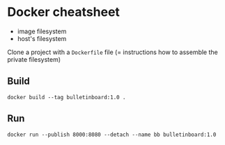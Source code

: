 # Docker cheatsheet

- image filesystem
- host's filesystem

Clone a project with a `Dockerfile` file (= instructions how to assemble the private filesystem)

## Build
```
docker build --tag bulletinboard:1.0 .
```

## Run
```
docker run --publish 8000:8080 --detach --name bb bulletinboard:1.0
```
